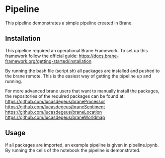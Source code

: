 # Pipeline

This pipeline demonstrates a simple pipeline created in Brane. 

## Installation
This pipeline required an operational Brane Framework. To set up this framework follow the official guide: https://docs.brane-framework.org/getting-started/installation

By running the bash file (script.sh) all packages are installed and pushed to the brane remote. This is the easiest way of getting the pipeline up and running.

For more advanced brane users that want to manually install the packages, the repositories of the required packages can be found at: 
https://github.com/lucasdegeus/braneProcessor
https://github.com/lucasdegeus/braneSentiment
https://github.com/lucasdegeus/braneLocation
https://github.com/lucasdegeus/braneWorldmap


## Usage

If all packages are imported, an example pipeline is given in pipeline.ipynb. 
By running the cells of the notebook the pipeline is demonstrated.